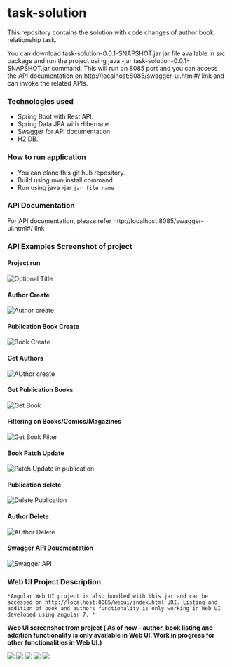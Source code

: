 # task-solution

This repository contains the solution with code changes of author book relationship task.

You can download task-solution-0.0.1-SNAPSHOT.jar jar file available in src package and run the project using java -jar task-solution-0.0.1-SNAPSHOT.jar command. This will run on 8085 port and you can access the API documentation on http://localhost:8085/swagger-ui.html#/ link and can invoke the related APIs.

### Technologies used
  - Spring Boot with Rest API.
  - Spring Data JPA with Hibernate.
  - Swagger for API documentation.
  - H2 DB.
  
  ### How to run application
   - You can clone this git hub repository.
   - Build using mvn install command.
   - Run using java -jar `jar file name`
   
  ### API Documentation
   For API documentation, please refer http://localhost:8085/swagger-ui.html#/ link
    
  ### API Examples Screenshot of project
  #### Project run
  ![](https://github.com/naveengujjar29/task-solution/blob/master/src/main/resources/project-images/project%20run.PNG?raw=true "Optional Title")
  #### Author Create
  ![](https://github.com/naveengujjar29/task-solution/blob/master/src/main/resources/project-images/author%20creation.PNG?raw=true "Author create")
  #### Publication Book Create
  ![](https://github.com/naveengujjar29/task-solution/blob/master/src/main/resources/project-images/Book%20create.PNG?raw=true  "Book Create")
  #### Get Authors
  ![](https://github.com/naveengujjar29/task-solution/blob/master/src/main/resources/project-images/Get%20Authors.PNG?raw=true "AUthor create")
  #### Get Publication Books
  ![](https://github.com/naveengujjar29/task-solution/blob/master/src/main/resources/project-images/Get%20Books.PNG?raw=true "Get Book")
  #### Filtering on Books/Comics/Magazines
  ![](https://github.com/naveengujjar29/task-solution/blob/master/src/main/resources/project-images/Books%20filter%20by%20correct%20year.PNG?raw=true "Get Book Filter")
  #### Book Patch Update
  ![](https://github.com/naveengujjar29/task-solution/blob/master/src/main/resources/project-images/Patch%20API%20in%20Publications.PNG?raw=true "Patch Update in publication")
  #### Publication delete
  ![](https://github.com/naveengujjar29/task-solution/blob/master/src/main/resources/project-images/Delete%20Publication%20API.PNG?raw=true "Delete Publication")
  #### Author Delete
  ![](https://github.com/naveengujjar29/task-solution/blob/master/src/main/resources/project-images/Author%20Delete.PNG?raw=true "AUthor Delete")
  #### Swagger API Doucmentation
  ![](https://github.com/naveengujjar29/task-solution/blob/master/src/main/resources/project-images/swagger-api-documentation.PNG?raw=true "Swagger API")
  
  ### Web UI Project Description
    *Angular Web UI project is also bundled with this jar and can be accessed on http://localhost:8085/webui/index.html URI. Listing and addition of book and authors functionality is only working in Web UI developed using angular 7. *
  **Web UI screenshot from project ( As of now - author, book listing and addition functionality is only available in Web UI. 
   Work in progress for other functionalities in Web UI.)**
   
  ![](./src/main/resources/project-images/web-ui-landing-page.PNG?raw=true)
  ![](./src/main/resources/project-images/Addition-of-author.PNG?raw=true)
  ![](./src/main/resources/project-images/AUthor-listing-after-addition.PNG?raw=true)
  ![](./src/main/resources/project-images/Book%20Addition.PNG?raw=true)
  ![](./src/main/resources/project-images/Book%20Listing.PNG?raw=true)
  
  
